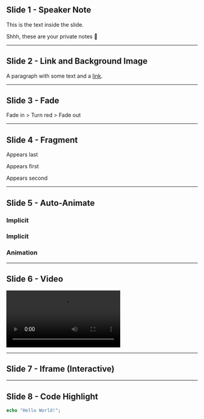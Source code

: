 <meta charset="utf-8">
<meta name="viewport" content="width=device-width, initial-scale=1.0, maximum-scale=1.0, user-scalable=no">

<link rel="stylesheet" href="dist/reset.css">
<link rel="stylesheet" href="dist/reveal.css">
<!-- Theme used for syntax highlighted code -->
<link rel="stylesheet" href="dist/theme/league.css">

<!-- Plugin used for highlighting -->
<link rel="stylesheet" href="plugin/highlight/monokai.css">
<!-- Plugin used for markdown presentations -->
<link rel="stylesheet" href="plugin/markdown/markdown.js">
<!-- Plugin used for highlighting -->
<link rel="stylesheet" href="plugin/highlight/highlight.js">
<!-- Plugin used to take speaker notes -->
<link rel="stylesheet" href="plugin/notes/notes.js">

## Slide 1 - Speaker Note

This is the text inside the slide.

  <aside class="notes">
    Shhh, these are your private notes 📝
  </aside>

---

## Slide 2 - Link and Background Image

A paragraph with some text and a [link](https://hakim.se).

<section data-background-transition="convex"
        data-background-image="https://picsum.photos/id/870/2000/1500?grayscale&blur=2">
</section>

---

## Slide 3 - Fade

<section 
  data-background-color="lightblue">
  <span class="fragment fade-in">
    <span class="fragment highlight-red">
      <span class="fragment fade-out">
        Fade in > Turn red > Fade out
      </span>
    </span>
  </span>
</section>

---

## Slide 4 - Fragment

<p class="fragment" data-fragment-index="3">Appears last</p>
<p class="fragment" data-fragment-index="1">Appears first</p>
<p class="fragment" data-fragment-index="2">Appears second</p>

---

## Slide 5 - Auto-Animate

<section 
  data-auto-animate>
  <h3>Implicit</h3>
</section>

<section 
  data-auto-animate>
    <h3>Implicit</h3>
    <h3>Animation</h3>
</section>

---

## Slide 6 - Video

<video data-autoplay src="https://static.slid.es/site/homepage/v1/homepage-video-editor.mp4"></video>

---

## Slide 7 - Iframe (Interactive)

<section 
  data-background-iframe="http://osmankayi.com" 
  data-background-interactive>
</section>

---

## Slide 8 - Code Highlight

```PHP
echo "Hello World!";
```
